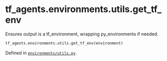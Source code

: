 <div itemscope itemtype="http://developers.google.com/ReferenceObject">
<meta itemprop="name" content="tf_agents.environments.utils.get_tf_env" />
<meta itemprop="path" content="Stable" />
</div>

# tf_agents.environments.utils.get_tf_env

Ensures output is a tf_environment, wrapping py_environments if needed.

``` python
tf_agents.environments.utils.get_tf_env(environment)
```



Defined in [`environments/utils.py`](https://github.com/tensorflow/agents/tree/master/tf_agents/environments/utils.py).

<!-- Placeholder for "Used in" -->

